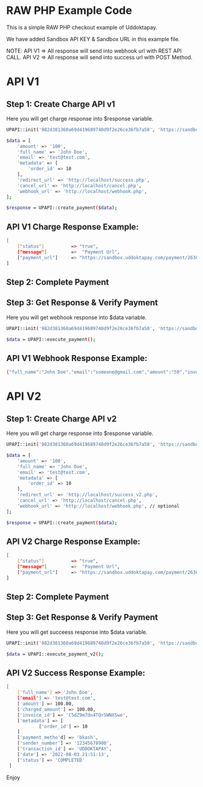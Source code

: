 # RAW PHP Example Code

This is a simple RAW PHP checkout example of Uddoktapay.


We have added Sandbox API KEY & Sandbox URL in this example file.

NOTE: 
API V1 => All response will send into webhook url with REST API CALL.
API V2 => All response will send into success url with POST Method.

# API V1

## Step 1: Create Charge API v1

Here you will get charge response into $response variable.

```bash
UPAPI::init('982d381360a69d419689740d9f2e26ce36fb7a50', 'https://sandbox.uddoktapay.com/api/checkout');

$data = [
    'amount' => '100',
    'full_name' => 'John Doe',
    'email' => 'test@test.com',
    'metadata' => [
        'order_id' => 10
    ],
    'redirect_url' => 'http://localhost/success.php',
    'cancel_url' => 'http://localhost/cancel.php',
    'webhook_url' => 'http://localhost/webhook.php',
];

$response = UPAPI::create_payment($data);

```


## API V1 Charge Response Example:

```bash
[ 
    ["status"]          => "true",
    ["message"]         =>  "Payment Url",
    ["payment_url"]     => "https://sandbox.uddoktapay.com/payment/2630d8541026333dd3d186eccba0604da6cb5f40" 
]
```


## Step 2: Complete Payment

## Step 3: Get Response & Verify Payment

Here you will get webhook response into $data variable.

```bash
UPAPI::init('982d381360a69d419689740d9f2e26ce36fb7a50', 'https://sandbox.uddoktapay.com/api/checkout');

$data = UPAPI::execute_payment();
```

## API V1 Webhook Response Example:
```bash
{"full_name":"John Doe","email":"someone@gmail.com","amount":"50","invoice_id":"up123rt","metadata":{"invoice_id":"10"},"payment_method":"bkash","sender_number":"123456789","transaction_id":"azusd346","status":"COMPLETED"}
```
















# API V2

## Step 1: Create Charge API v2

Here you will get charge response into $response variable.

```bash
UPAPI::init('982d381360a69d419689740d9f2e26ce36fb7a50', 'https://sandbox.uddoktapay.com/api/checkout-v2');

$data = [
    'amount' => '100',
    'full_name' => 'John Doe',
    'email' => 'test@test.com',
    'metadata' => [
        'order_id' => 10
    ],
    'redirect_url' => 'http://localhost/success_v2.php',
    'cancel_url' => 'http://localhost/cancel.php',
    'webhook_url' => 'http://localhost/webhook.php', // optional
];

$response = UPAPI::create_payment($data);

```


## API V2 Charge Response Example:

```bash
[ 
    ["status"]          => "true",
    ["message"]         =>  "Payment Url",
    ["payment_url"]     => "https://sandbox.uddoktapay.com/payment/2630d8541026333dd3d186eccba0604da6cb5f40" 
]
```


## Step 2: Complete Payment


## Step 3: Get Response & Verify Payment

Here you will get succeess response into $data variable.

```bash
UPAPI::init('982d381360a69d419689740d9f2e26ce36fb7a50', 'https://sandbox.uddoktapay.com/api/checkout-v2');

$data = UPAPI::execute_payment_v2();
```

## API V2 Success Response Example:

```bash
[
    ['full_name'] => 'John Doe',
    ['email'] => 'test@test.com',
    ['amount'] => 100.00,
    ['charged_amount'] => 100.00,
    ['invoice_id'] => 'C5dZ9m7dn4TQrSWNXSwe',
    ['metadata'] => [
            ['order_id'] => 10
    ]
    ['payment_metho'd] => 'bkash',
    ['sender_number'] => '12345678900',
    ['transaction_id'] => 'UDDOKTAPAY',
    ['date'] => '2022-08-03 21:51:13',
    ['status'] => 'COMPLETED'
 ]
```


Enjoy
